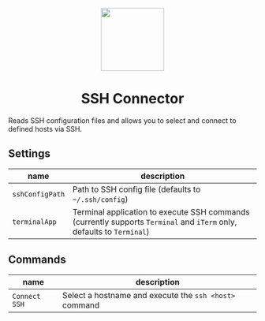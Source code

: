 <p align="center">
  <img src="https://github.com/user-attachments/assets/6187d285-6ca1-4118-9e96-3d50761dd6b5" width="128">
  <h1 align="center">SSH Connector</h1>
</p>

Reads SSH configuration files and allows you to select and connect to defined hosts via SSH.

## Settings

| name | description |
| --- | --- |
| `sshConfigPath` | Path to SSH config file (defaults to `~/.ssh/config`) |
| `terminalApp` | Terminal application to execute SSH commands (currently supports `Terminal` and `iTerm` only, defaults to `Terminal`) |

## Commands

| name | description |
| --- | --- |
| `Connect SSH` | Select a hostname and execute the `ssh <host>` command |

